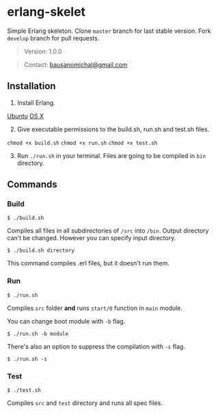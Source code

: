 # erlang-skelet
Simple Erlang skeleton. Clone `master` branch for last stable version.
Fork `develop` branch for pull requests.

> Version: 1.0.0

> Contact: bausanomichal@gmail.com

## Installation

1. Install Erlang.

[Ubuntu](https://hostpresto.com/community/tutorials/how-to-install-erlang-on-ubuntu-16-04/)
[OS X](http://erlang.org/doc/installation_guide/INSTALL.html#Advanced-configuration-and-build-of-ErlangOTP_Building_OS-X-Darwin)

2. Give executable permissions to the build.sh, run.sh and test.sh files.

`chmod +x build.sh`
`chmod +x run.sh`
`chmod +x test.sh`

3. Run `./run.sh` in your terminal. Files are going to be compiled in `bin` directory.

## Commands

### Build
`$ ./build.sh`

Compiles all files in all subdirectories of `/src` into `/bin`.
Output directory can't be changed. However you can specify input directory.

`$ ./build.sh directory`

This command compiles .erl files, but it doesn't run them.

### Run
`$ ./run.sh`

Compiles `src` folder **and** runs `start/0` function in `main` module.

You can change boot module with `-b` flag.

`$ ./run.sh -b module`

There's also an option to suppress the compilation with `-s` flag.

`$ ./run.sh -s`

### Test
`$ ./test.sh`

Compiles `src` and `test` directory and runs all spec files.
